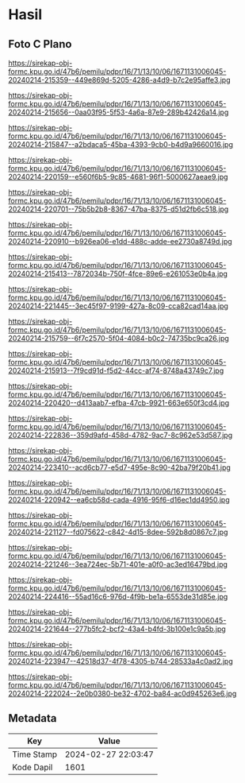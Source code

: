 # Hasil

## Foto C Plano

https://sirekap-obj-formc.kpu.go.id/47b6/pemilu/pdpr/16/71/13/10/06/1671131006045-20240214-215359--449e869d-5205-4286-a4d9-b7c2e95affe3.jpg

https://sirekap-obj-formc.kpu.go.id/47b6/pemilu/pdpr/16/71/13/10/06/1671131006045-20240214-215656--0aa03f95-5f53-4a6a-87e9-289b42426a14.jpg

https://sirekap-obj-formc.kpu.go.id/47b6/pemilu/pdpr/16/71/13/10/06/1671131006045-20240214-215847--a2bdaca5-45ba-4393-9cb0-b4d9a9660016.jpg

https://sirekap-obj-formc.kpu.go.id/47b6/pemilu/pdpr/16/71/13/10/06/1671131006045-20240214-220159--e560f6b5-9c85-4681-96f1-5000627aeae9.jpg

https://sirekap-obj-formc.kpu.go.id/47b6/pemilu/pdpr/16/71/13/10/06/1671131006045-20240214-220701--75b5b2b8-8367-47ba-8375-d51d2fb6c518.jpg

https://sirekap-obj-formc.kpu.go.id/47b6/pemilu/pdpr/16/71/13/10/06/1671131006045-20240214-220910--b926ea06-e1dd-488c-adde-ee2730a8749d.jpg

https://sirekap-obj-formc.kpu.go.id/47b6/pemilu/pdpr/16/71/13/10/06/1671131006045-20240214-215413--7872034b-750f-4fce-89e6-e261053e0b4a.jpg

https://sirekap-obj-formc.kpu.go.id/47b6/pemilu/pdpr/16/71/13/10/06/1671131006045-20240214-221445--3ec45f97-9199-427a-8c09-cca82cad14aa.jpg

https://sirekap-obj-formc.kpu.go.id/47b6/pemilu/pdpr/16/71/13/10/06/1671131006045-20240214-215759--6f7c2570-5f04-4084-b0c2-74735bc9ca26.jpg

https://sirekap-obj-formc.kpu.go.id/47b6/pemilu/pdpr/16/71/13/10/06/1671131006045-20240214-215913--7f9cd91d-f5d2-44cc-af74-8748a43749c7.jpg

https://sirekap-obj-formc.kpu.go.id/47b6/pemilu/pdpr/16/71/13/10/06/1671131006045-20240214-220420--d413aab7-efba-47cb-9921-663e650f3cd4.jpg

https://sirekap-obj-formc.kpu.go.id/47b6/pemilu/pdpr/16/71/13/10/06/1671131006045-20240214-222836--359d9afd-458d-4782-9ac7-8c962e53d587.jpg

https://sirekap-obj-formc.kpu.go.id/47b6/pemilu/pdpr/16/71/13/10/06/1671131006045-20240214-223410--acd6cb77-e5d7-495e-8c90-42ba79f20b41.jpg

https://sirekap-obj-formc.kpu.go.id/47b6/pemilu/pdpr/16/71/13/10/06/1671131006045-20240214-220942--ea6cb58d-cada-4916-95f6-d16ec1dd4950.jpg

https://sirekap-obj-formc.kpu.go.id/47b6/pemilu/pdpr/16/71/13/10/06/1671131006045-20240214-221127--fd075622-c842-4d15-8dee-592b8d0867c7.jpg

https://sirekap-obj-formc.kpu.go.id/47b6/pemilu/pdpr/16/71/13/10/06/1671131006045-20240214-221246--3ea724ec-5b71-401e-a0f0-ac3ed16479bd.jpg

https://sirekap-obj-formc.kpu.go.id/47b6/pemilu/pdpr/16/71/13/10/06/1671131006045-20240214-224416--55ad16c6-976d-4f9b-be1a-6553de31d85e.jpg

https://sirekap-obj-formc.kpu.go.id/47b6/pemilu/pdpr/16/71/13/10/06/1671131006045-20240214-221644--277b5fc2-bcf2-43a4-b4fd-3b100e1c9a5b.jpg

https://sirekap-obj-formc.kpu.go.id/47b6/pemilu/pdpr/16/71/13/10/06/1671131006045-20240214-223947--42518d37-4f78-4305-b744-28533a4c0ad2.jpg

https://sirekap-obj-formc.kpu.go.id/47b6/pemilu/pdpr/16/71/13/10/06/1671131006045-20240214-222024--2e0b0380-be32-4702-ba84-ac0d945263e6.jpg


## Metadata

| Key        | Value               |
| ---------- | ------------------- |
| Time Stamp | 2024-02-27 22:03:47 |
| Kode Dapil | 1601                |



